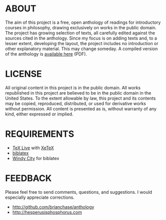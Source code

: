 # ABOUT

The aim of this project is a free, open anthology of readings for
introductory courses in philosophy, drawing exclusively on works in
the public domain. The project has growing selection of texts, all
carefully edited against the sources cited in the anthology. Since my
focus is on adding texts and, to a lesser extent, developing the
layout, the project includes no introduction or other explanatory
material. This may change someday. A compiled version of the anthology
is [available
here](http://hesperusisphosphorus.com/projects/anthology.pdf) (PDF).

# LICENSE

All original content in this project is in the public domain. All
works republished in this project are believed to be in the public
domain in the United States. To the extent allowable by law, this
project and its contents may be copied, reproduced, distributed, or
used for derivative works without permission. All content is presented
as is, without warranty of any kind, either expressed or implied.

# REQUIREMENTS

* [TeX Live](http://www.tug.org/texlive) with [XeTeX](http://en.wikipedia.org/wiki/XeTeX)
* [biblatex](http://www.ctan.org/pkg/biblatex)
* [Windy City](http://github.com/brianchase/windycity) for biblatex

# FEEDBACK

Please feel free to send comments, questions, and suggestions. I would
especially appreciate corrections.

* http://github.com/brianchase/anthology
* http://hesperusisphosphorus.com

